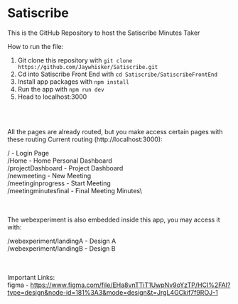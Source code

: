 # Satiscribe
This is the GitHub Repository to host the Satiscribe Minutes Taker

How to run the file:
1. Git clone this repository with `git clone https://github.com/Jaywhisker/Satiscribe.git`
2. Cd into Satiscribe Front End with `cd Satiscribe/SatiscribeFrontEnd`
3. Install app packages with `npm install`
4. Run the app with `npm run dev`
5. Head to localhost:3000

<br></br>

All the pages are already routed, but you make access certain pages with these routing
Current routing (http://localhost:3000):

/ - Login Page\
/Home - Home Personal Dashboard\
/projectDashboard - Project Dashboard\
/newmeeting - New Meeting\
/meetinginprogress - Start Meeting\
/meetingminutesfinal - Final Meeting Minutes\

<br></br>
The webexperiment is also embedded inside this app, you may access it with:

/webexperiment/landingA - Design A\
/webexperiment/landingB - Design B

<br></br>
Important Links: <br>
figma - https://www.figma.com/file/EHa8vnTTiT1UwpNv9oYzTP/HCI%2FAI?type=design&node-id=181%3A3&mode=design&t=JrgL4GCkif7f9ROJ-1
